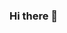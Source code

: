### Hi there 👋

<!--
**Lyap281/Lyap281** is a ✨ _special_ ✨ repository because its `README.md` (this file) appears on your GitHub profile.

Here are some ideas to get you started:

- 🔭 I’m currently working on une application de gestion et relation clients pour l'entreprise qui m'a accueilli en stage en novembre 2020
-  🌱 I’m currently learning à utiliser le framework Symfony et j'envisage l'apprentissage de REACT très prochainement
- 👯 I’m looking to collaborate avec d'autres développeur, aussi bien front que back afin de créer une synergie et monter en compétence ensemble
- 🤔 I’m looking for help with intégrer le marché du travail et me faire des contacts
- 💬 Ask me about mon parcours commercial qui m'a mené à une reconverstion professionnelle vers un métier innovant et créatif : le développement web
- 📫 How to reach me:  Tél : 0679979411  Github :  https://github.com/Lyap281  LinkedIn : https://www.linkedin.com/in/l%C3%A9onie-lemaitre-48a748b5/
- 😄 Pronouns: ...
- ⚡ Fun fact: ...
-->
